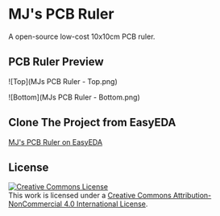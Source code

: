 # MJ's PCB Ruler

A open-source low-cost 10x10cm PCB ruler.

## PCB Ruler Preview

![Top](MJs PCB Ruler - Top.png)

![Bottom](MJs PCB Ruler - Bottom.png)

## Clone The Project from EasyEDA

[MJ's PCB Ruler on EasyEDA](https://easyeda.com/Mingjie/mj-s-pcb-ruler)

## License

<a rel="license" href="http://creativecommons.org/licenses/by-nc/4.0/"><img alt="Creative Commons License" style="border-width:0" src="https://i.creativecommons.org/l/by-nc/4.0/88x31.png" /></a><br />This work is licensed under a <a rel="license" href="http://creativecommons.org/licenses/by-nc/4.0/">Creative Commons Attribution-NonCommercial 4.0 International License</a>.
